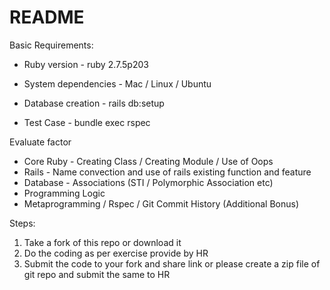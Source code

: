# README

Basic Requirements:

* Ruby version - ruby 2.7.5p203

* System dependencies - Mac / Linux / Ubuntu

* Database creation - rails db:setup

* Test Case - bundle exec rspec

Evaluate factor
* Core Ruby - Creating Class / Creating Module / Use of Oops
* Rails - Name convection and use of rails existing function and feature
* Database - Associations (STI / Polymorphic Association etc)
* Programming Logic
* Metaprogramming / Rspec / Git Commit History (Additional Bonus)

Steps:
1. Take a fork of this repo or download it 
2. Do the coding as per exercise provide by HR
3. Submit the code to your fork and share link or please create a zip file of git repo and submit the same to HR
